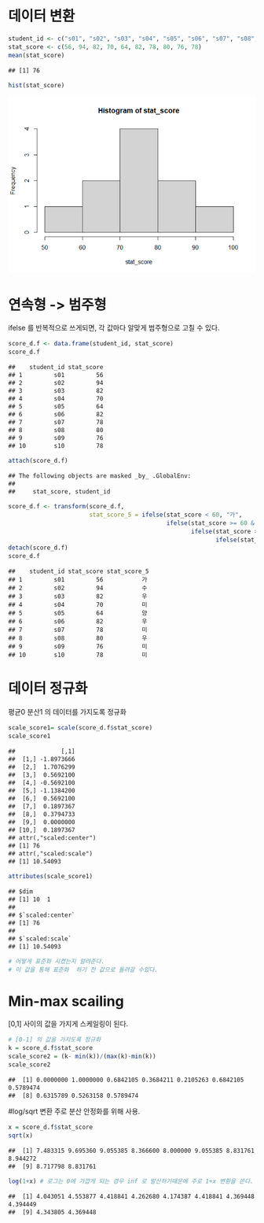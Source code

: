 데이터 변환
================

``` r
student_id <- c("s01", "s02", "s03", "s04", "s05", "s06", "s07", "s08", "s09", "s10")
stat_score <- c(56, 94, 82, 70, 64, 82, 78, 80, 76, 78)
mean(stat_score)
```

    ## [1] 76

``` r
hist(stat_score)
```

![](데이터-변환_files/figure-gfm/unnamed-chunk-1-1.png)<!-- -->

# 연속형 -\> 범주형

ifelse 를 반복적으로 쓰게되면, 각 값마다 알맞게 범주형으로 고칠 수 있다.

``` r
score_d.f <- data.frame(student_id, stat_score)
score_d.f
```

    ##    student_id stat_score
    ## 1         s01         56
    ## 2         s02         94
    ## 3         s03         82
    ## 4         s04         70
    ## 5         s05         64
    ## 6         s06         82
    ## 7         s07         78
    ## 8         s08         80
    ## 9         s09         76
    ## 10        s10         78

``` r
attach(score_d.f)
```

    ## The following objects are masked _by_ .GlobalEnv:
    ## 
    ##     stat_score, student_id

``` r
score_d.f <- transform(score_d.f, 
                       stat_score_5 = ifelse(stat_score < 60, "가", 
                                             ifelse(stat_score >= 60 & stat_score < 70, "양", 
                                                    ifelse(stat_score >= 70 & stat_score < 80, "미", 
                                                           ifelse(stat_score >= 80 & stat_score < 90, "우", "수")))))
detach(score_d.f)
score_d.f
```

    ##    student_id stat_score stat_score_5
    ## 1         s01         56           가
    ## 2         s02         94           수
    ## 3         s03         82           우
    ## 4         s04         70           미
    ## 5         s05         64           양
    ## 6         s06         82           우
    ## 7         s07         78           미
    ## 8         s08         80           우
    ## 9         s09         76           미
    ## 10        s10         78           미

# 데이터 정규화

평균0 분산1 의 데이터를 가지도록 정규화

``` r
scale_score1= scale(score_d.f$stat_score)
scale_score1
```

    ##             [,1]
    ##  [1,] -1.8973666
    ##  [2,]  1.7076299
    ##  [3,]  0.5692100
    ##  [4,] -0.5692100
    ##  [5,] -1.1384200
    ##  [6,]  0.5692100
    ##  [7,]  0.1897367
    ##  [8,]  0.3794733
    ##  [9,]  0.0000000
    ## [10,]  0.1897367
    ## attr(,"scaled:center")
    ## [1] 76
    ## attr(,"scaled:scale")
    ## [1] 10.54093

``` r
attributes(scale_score1)
```

    ## $dim
    ## [1] 10  1
    ## 
    ## $`scaled:center`
    ## [1] 76
    ## 
    ## $`scaled:scale`
    ## [1] 10.54093

``` r
# 어떻게 표준화 시켰는지 알려준다.
# 이 값을 통해 표준화  하기 전 값으로 돌려갈 수있다.
```

# Min-max scailing

\[0,1\] 사이의 값을 가지게 스케일링이 된다.

``` r
# [0-1] 의 값을 가지도록 정규화
k = score_d.f$stat_score 
scale_score2 = (k- min(k))/(max(k)-min(k))
scale_score2
```

    ##  [1] 0.0000000 1.0000000 0.6842105 0.3684211 0.2105263 0.6842105 0.5789474
    ##  [8] 0.6315789 0.5263158 0.5789474

\#log/sqrt 변환 주로 분산 안정화를 위해 사용.

``` r
x = score_d.f$stat_score 
sqrt(x) 
```

    ##  [1] 7.483315 9.695360 9.055385 8.366600 8.000000 9.055385 8.831761 8.944272
    ##  [9] 8.717798 8.831761

``` r
log(1+x) # 로그는 0에 가깝게 되는 경우 inf 로 발산하기때문에 주로 1+x 변환을 쓴다.
```

    ##  [1] 4.043051 4.553877 4.418841 4.262680 4.174387 4.418841 4.369448 4.394449
    ##  [9] 4.343805 4.369448
